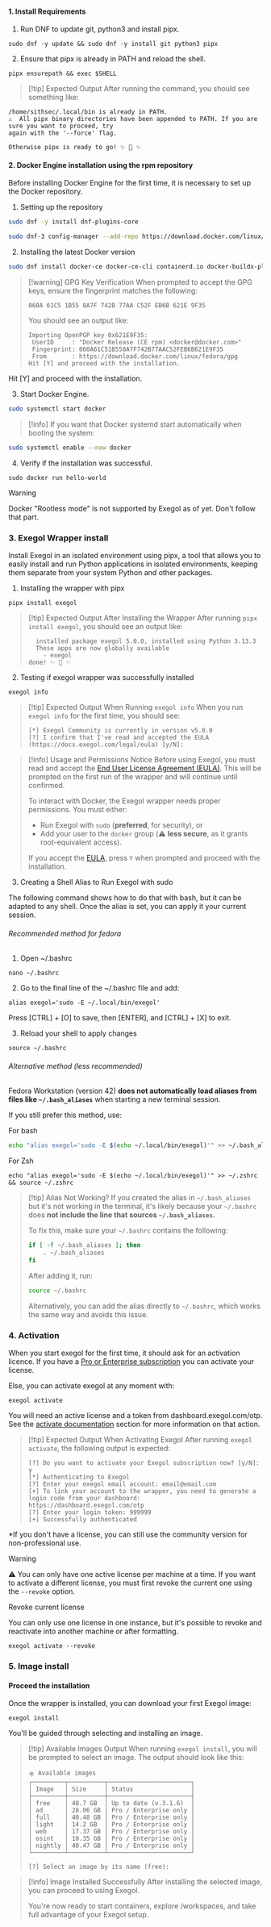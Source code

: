 
#### 1. Install Requirements

1. Run DNF to update git, python3 and install pipx. 

```shell
sudo dnf -y update && sudo dnf -y install git python3 pipx
```

2. Ensure that pipx is already in PATH and reload the shell.

```shell
pipx ensurepath && exec $SHELL
```


> [!tip] Expected Output
> After running the command, you should see something like:

 ```shell
/home/sithsec/.local/bin is already in PATH.
 ⚠️  All pipx binary directories have been appended to PATH. If you are sure you want to proceed, try
again with the '--force' flag.
 
 Otherwise pipx is ready to go! ✨ 🌟 ✨
```


#### 2. Docker Engine installation using the rpm repository

Before installing Docker Engine for the first time, it is necessary to set up the Docker repository. 

1. Setting up the repository

```bash
sudo dnf -y install dnf-plugins-core
```

```bash
sudo dnf-3 config-manager --add-repo https://download.docker.com/linux/fedora/docker-ce.repo
```

2. Installing the latest Docker version

```bash
sudo dnf install docker-ce docker-ce-cli containerd.io docker-buildx-plugin docker-compose-plugin
```


> [!warning] GPG Key Verification
> When prompted to accept the GPG keys, ensure the fingerprint matches the following:
>
> `060A 61C5 1B55 8A7F 742B 77AA C52F EB6B 621E 9F35`
>
> You should see an output like:
>
> ```
> Importing OpenPGP key 0x621E9F35:
>  UserID     : "Docker Release (CE rpm) <docker@docker.com>"
>  Fingerprint: 060A61C51B558A7F742B77AAC52FEB6B621E9F35
>  From       : https://download.docker.com/linux/fedora/gpg
> Hit [Y] and proceed with the installation.
> ```


Hit [Y] and proceed with the installation. 


3. Start Docker Engine. 

```bash
sudo systemctl start docker 
```

> [!info] If you want that Docker systemd start automatically when booting the system:

```bash
sudo systemctl enable --now docker
```

4. Verify if the installation was successful.

```shell
sudo docker run hello-world
```


> [!warning]
> Docker "Rootless mode" is not supported by Exegol as of yet. Don't follow that part.



### 3. Exegol Wrapper install

Install Exegol in an isolated environment using pipx, a tool that allows you to easily install and run Python applications in isolated environments, keeping them separate from your system Python and other packages.

1. Installing the wrapper with pipx
```shell
pipx install exegol
```


> [!tip] Expected Output After Installing the Wrapper
> After running `pipx install exegol`, you should see an output like:
>
> ```shell
>   installed package exegol 5.0.0, installed using Python 3.13.3
>   These apps are now globally available
>     - exegol
> done! ✨ 🌟 ✨
> ```



2. Testing if exegol wrapper was successfully installed

```shell
exegol info
```



> [!tip] Expected Output When Running `exegol info`
> When you run `exegol info` for the first time, you should see:
>
> ```shell
> [*] Exegol Community is currently in version v5.0.0
> [?] I confirm that I've read and accepted the EULA (https://docs.exegol.com/legal/eula) [y/N]:
> ```



> [!info]  Usage and Permissions Notice
> Before using Exegol, you must read and accept the [End User License Agreement (EULA)](https://docs.exegol.com/legal/eula). This will be prompted on the first run of the wrapper and will continue until confirmed.
>
> To interact with Docker, the Exegol wrapper needs proper permissions. You must either:
> - Run Exegol with `sudo` (**preferred**, for security), or
> - Add your user to the `docker` group (⚠️ **less secure**, as it grants root-equivalent access).
>
> If you accept the [EULA](https://docs.exegol.com/legal/eula), press `Y` when prompted and proceed with the installation.



3. Creating a Shell Alias to Run Exegol with sudo

The following command shows how to do that with bash, but it can be adapted to any shell. Once the alias is set, you can apply it your current session.

###### Recommended method for fedora

1. Open ~/.bashrc

```
nano ~/.bashrc
```

2. Go to the final line of the ~/.bashrc file and add:


```shell
alias exegol='sudo -E ~/.local/bin/exegol'
```


Press [CTRL] + [O] to save, then [ENTER], and [CTRL] + [X] to exit.

3. Reload your shell to apply changes

```shell
source ~/.bashrc
```



###### Alternative method (less recommended)

Fedora Workstation (version 42) **does not automatically load aliases from files like `~/.bash_aliases`** when starting a new terminal session.

If you still prefer this method, use:

For bash
```bash
echo "alias exegol='sudo -E $(echo ~/.local/bin/exegol)'" >> ~/.bash_aliases && source ~/.bash_aliases
```

For Zsh

```
echo "alias exegol='sudo -E $(echo ~/.local/bin/exegol)'" >> ~/.zshrc && source ~/.zshrc
```



> [!tip] Alias Not Working?
> If you created the alias in `~/.bash_aliases` but it's not working in the terminal, it's likely because your `~/.bashrc` does **not include the line that sources `~/.bash_aliases`**.
>
> To fix this, make sure your `~/.bashrc` contains the following:
>
> ```bash
> if [ -f ~/.bash_aliases ]; then
>     . ~/.bash_aliases
> fi
> ```
>
> After adding it, run:
>
> ```bash
> source ~/.bashrc
> ```
>
> Alternatively, you can add the alias directly to `~/.bashrc`, which works the same way and avoids this issue.



### 4. Activation 

When you start exegol for the first time, it should ask for an activation licence. If you have a [Pro or Enterprise subscription](https://exegol.com/pricing) you can activate your license.

Else, you can activate exegol at any moment with:

```shell
exegol activate
```

You will need an active license and a token from dashboard.exegol.com/otp. See the [activate documentation](https://docs.exegol.com/wrapper/cli/activate) section for more information on that action.



> [!tip] Expected Output When Activating Exegol
> After running `exegol activate`, the following output is expected:
>
> ```shell
> [?] Do you want to activate your Exegol subscription now? [y/N]: y
> [*] Authenticating to Exegol                                                                                                  
> [?] Enter your exegol email account: email@email.com
> [+] To link your account to the wrapper, you need to generate a login code from your dashboard:                               
> https://dashboard.exegol.com/otp                                                                                              
> [?] Enter your login token: 999999
> [+] Successfully authenticated                         
> ```


*If you don't have a license, you can still use the community version for non-professional use.


> [!warning]
> ⚠️ You can only have one active license per machine at a time.
> If you want to activate a different license, you must first revoke the current one using the `--revoke` option.


Revoke current license 

You can only use one license in one instance, but it's possible to revoke and reactivate into another machine or after formatting.

```shell
exegol activate --revoke
```

### 5. Image install

#### Proceed the installation

Once the wrapper is installed, you can download your first Exegol image:

```shell
exegol install
```

You'll be guided through selecting and installing an image.

> [!tip] Available Images Output
> When running `exegol install`, you will be prompted to select an image. The output should look like this:
>
> ```shell
> 🛸 Available images                           
> ┌─────────┬──────────┬───────────────────────┐
> │ Image   │ Size     │ Status                │
> ├─────────┼──────────┼───────────────────────┤
> │ free    │ 48.7 GB  │ Up to date (v.3.1.6)  │
> │ ad      │ 28.06 GB │ Pro / Enterprise only │
> │ full    │ 40.48 GB │ Pro / Enterprise only │
> │ light   │ 14.2 GB  │ Pro / Enterprise only │
> │ web     │ 17.37 GB │ Pro / Enterprise only │
> │ osint   │ 10.35 GB │ Pro / Enterprise only │
> │ nightly │ 40.47 GB │ Pro / Enterprise only │
> └─────────┴──────────┴───────────────────────┘
> 
> [?] Select an image by its name (free): 
> ```

> [!info] Image Installed Successfully
> After installing the selected image, you can proceed to using Exegol.
>
> You're now ready to start containers, explore /workspaces, and take full advantage of your Exegol setup.
